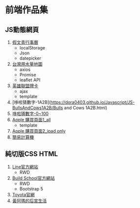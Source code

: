 # 前端作品集
## JS動態網頁
1. [假文青行事曆](https://dora0403.github.io/Javascript/JS-Calender/Calender.html)
      -  localStorage
      -  Json
      -  datepicker
2. [台灣用水量地圖](https://dora0403.github.io/Javascript/JS-Map(ConsumptionOfWater)/map.html)
      - axios
      - Promise
      - leaflet API
3. [英雄聯盟牌卡](https://dora0403.github.io/Javascript/JS-LoL/0617%20LoLCard_Ajax_Template.html)
      - ajax
      - template
6. [哆啦猜數字-1A2B](https://dora0403.github.io/Javascript/JS-BullsAndCows1A2B/Bulls and Cows 1A2B.html)
7. [哆啦猜數字-0~100](https://dora0403.github.io/Javascript/JS-NumberGuessing0-100/GuessNumber.html)
8. [Apple 購買頁面1_all](https://dora0403.github.io/Javascript/JS-Apple/Apple.html)
      - template
9. [Apple 購買頁面2_ipad only](https://dora0403.github.io/Javascript/JS-Apple/Ipad.html)
11. [簡易計算機](https://dora0403.github.io/Javascript/JS-Calculator/Calculator-NoHistoryVersion.html)

## 純切版CSS HTML
1. [Line官方網站](https://dora0403.github.io/Layout%20CSS%20HTML/LineOfficialWebsite%20RWD/line.html) 
      - RWD
2. [Build School官方網站](https://dora0403.github.io/Layout%20CSS%20HTML/BuildSchool/BS.html)
      - RWD 
      - Bootstrap 5
3. [Toyota官網](https://dora0403.github.io/Layout%20CSS%20HTML/Toyota/toyota.html)
4. [黃阿瑪的后宮生活](https://dora0403.github.io/Layout%20CSS%20HTML/HuangAMa/index.html)
